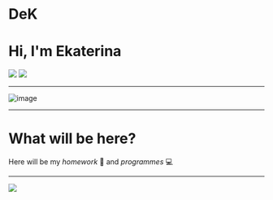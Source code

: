 # **DeK**
# **Hi, I'm Ekaterina**

![](https://img.shields.io/badge/That%20is%20my%20first%20rep%20here-%2B?labelColor=blue&color=orange) ![](https://img.shields.io/badge/I'm%20a%20student%20at%20Peter%20the%20Great%20St.Petersburg%20Polytechnic%20University-%2B?labelColor=blue&color=orange
)
___
![image](https://github.com/denisova2e/DeK/assets/145103454/d363c787-0af4-4aa2-adae-66569e1fe430)
___

# What will be here?
Here will be my *homework* :page_facing_up: and *programmes* :computer:
___
![](https://i.gifer.com/embedded/download/Xs64.gif)
